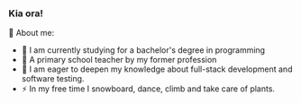 ### Kia ora!

<!--
**LeijaSa/LeijaSa** is a ✨ _special_ ✨ repository because its `README.md` (this file) appears on your GitHub profile.

Here are some ideas to get you started:

- 🔭 I’m currently working on ...
- 🌱 I’m currently learning ...
- :school: I’m looking to collaborate on ...
- 🤔 I’m looking for help with ...
- 💬 Ask me about ...
- 📫 How to reach me: ...
- 😄 Pronouns: ...
- ⚡ Fun fact: ...
-->
:woman: About me:

- 🔭 I am currently studying for a bachelor's degree in programming
- :school: A primary school teacher by my former profession
- 🌱 I am eager to deepen my knowledge about full-stack development and software testing.
- ⚡ In my free time I snowboard, dance, climb and take care of plants.
